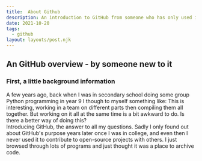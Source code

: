 ```yaml
---
title:  About Github
description: An introduction to GitHub from someone who has only used it for a month
date: 2021-10-20
tags:
  - github
layout: layouts/post.njk
---
```



## An GitHub overview - by someone new to it

### First, a little background information

A few years ago, back when I was in secondary school doing some group Python programming in year 9 I though to myself something like: This is interesting, working in a team on different parts then compiling them all together. But working on it all at the same time is a bit awkward to do. Is there a better way of doing this?  
Introducing GitHub, the answer to all my questions. Sadly I only found out about GitHub's purpose years later once I was in college, and even then I never used it to contribute to open-source projects with others. I just browsed through lots of programs and just thought it was a place to archive code.
